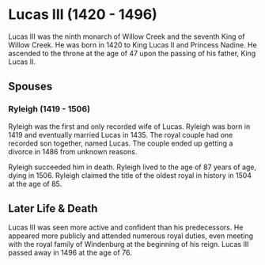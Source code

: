 # Lucas III (1420 - 1496)
Lucas III was the ninth monarch of Willow Creek and the seventh King of Willow Creek. He was born in 1420 to King Lucas II and Princess Nadine. He ascended to the throne at the age of 47 upon the passing of his father, King Lucas II.

## Spouses

### Ryleigh (1419 - 1506)
Ryleigh was the first and only recorded wife of Lucas. Ryleigh was born in 1419 and eventually married Lucas in 1435. The royal couple had one recorded son together, named Lucas. The couple ended up getting a divorce in 1486 from unknown reasons.

Ryleigh succeeded him in death. Ryleigh lived to the age of 87 years of age, dying in 1506. Ryleigh claimed the title of the oldest royal in history in 1504 at the age of 85.

## Later Life & Death
Lucas III was seen more active and confident than his predecessors. He appeared more publicly and attended numerous royal duties, even meeting with the royal family of Windenburg at the beginning of his reign. Lucas III passed away in 1496 at the age of 76.
